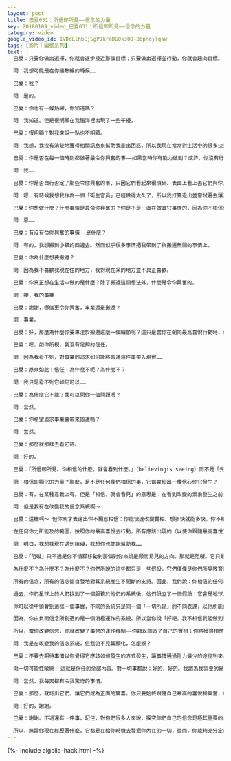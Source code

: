 ```yaml
---
layout: post
title: 巴夏031：所信即所見——信念的力量
key: 20180109_video_巴夏031：所信即所見——信念的力量
category: video
google_video_id: 1VDdLlhbCjSgPJkraDG0k30Q-B6pndjlqaw
tags: [影片｜編號系列]
text: |
  巴夏：只要你做出選擇，你就會逐步接近那個目標；只要做出選擇並行動，你就會趨向目標。

  問：我想可能是在你接熱線的時候……

  巴夏：我？

  問：是的。

  巴夏：你也有一條熱線，你知道嗎？

  問：我知道。但是很明顯在我腦海裡出現了一些干擾。

  巴夏：很明顯？對我來說一點也不明顯。

  問：我想，我沒有清楚地獲得相關訊息來幫助我走出困惑，所以我現在常常對生活中的很多抉擇和情況感到困惑，我似乎沒有方向感。

  巴夏：你是否在每一個時刻都做著最令你興奮的事——如果當時你有能力做到？或許，你沒有行動、而是在等待一些更好的情況到來？

  問：我……

  巴夏：你是否自行否定了那些令你興奮的事，只因它們看起來很瑣碎、表面上看上去它們與你真正想做的事無關？

  問：嗯，有時候我想我作為一個「衛生官員」已經做得太久了，所以我打算退出並嘗試著去讓其它新的機會進入……

  巴夏：你想做什麼？什麼事情是最令你興奮的？你是不是一直在做其它事情的，因為你不相信你能做那件最令你興奮的事？你感覺你不得不忙碌於工作，為了使你達到一個能隨心所欲的做令你興奮的事情的那個點，對嗎？

  問：恩……

  巴夏：有沒有令你興奮的事情——是什麼？

  問：有的，我想搬到小鎮的西邊去。然而似乎很多事情把我帶到了與搬遷無關的事情上。

  巴夏：你為什麼想要搬遷？

  問：因為我不喜歡我現在住的地方，我對現在呆的地方並不真正喜歡。

  巴夏：你真正想在生活中做的是什麼？除了搬遷這個想法外，什麼是令你興奮的。

  問：噢，我的事業

  巴夏：謝謝，哪個更令你興奮，事業還是搬遷？

  問：事業。

  巴夏：好，那麼為什麼你要專注於搬遷這麼一個細節呢？這只是當你在朝向最高喜悅行動時，就會自動就位的其中一項。

  巴夏：嗯，如你所視，我沒有足夠的信任。

  問：因為我看不到，對事業的追求如何能將搬遷這件事帶入現實……

  巴夏：原來如此！信任！為什麼不呢？為什麼不？

  問：我只是看不到它如何可以……

  巴夏：為什麼它不能？我可以問你一個問題嗎？

  問：當然。

  巴夏：你希望追求事業會帶來搬遷嗎？

  問：當然。

  巴夏：那麼就那樣去看它待。

  問：好的。

  巴夏：「所信即所見。你相信的什麼，就會看到什麼。」（believingis seeing）而不是「先要看到，才去相信」。在你看到它實現之前你必須先相信它。只要你相信，你就會看見，我保證！

  問：相信即顯化的力量？那麼，是不是任何我們相信的事，它都會給出一種信心使它發生？

  巴夏：有，在某種意義上有。但是「相信，就會看見」的意思是：在看到改變的景象發生之前，你必須先邁出第一步。否則，如果你不去行動，很明顯什麼改變都不會發生，你將會停留在「你以前一直呆在的那個地方」，直到你邁出第一步為止。

  問：但是我有在改變我的信念系統啊～

  巴夏：這樣啊～ 但你剛才表達出你不願意相信：你能快速改變實相、想多快就能多快。你不相信，或者說你不願意相信：「如果你只是按照你的最高喜悅興奮去行動，你所需的所有要件都會自動到來、服務於此，並允許你繼續去做下一個最令你興奮的事。」而如果做你最興奮之事需要你處在一個新的、更愉快的環境，那麼，這個環境會被自動吸引到你的生活中來，否則你沒法去實踐你的最高喜悅，而那種事是不會發生的。

  在任何你力所能及的範圍，按照你的最高喜悅去行動，所有應該出現的（以使你跟隨最高喜悅）的情形、環境、人際關係中的構件都會被吸引過來。那時你所要做的就是：當它們到來時，充分應用它們。因為當它們到來時你會認出它們。這不會是一個困難的決定。明白嗎？

  問：明白，我想我現在遇到阻礙，我想你也許能幫助我……

  巴夏：「阻礙」只不過是你不情願移動到那個對你來說是顯而易見的方向。那就是阻礙。它只是缺乏信任。僅此而已。你們從來沒有人真正受到過阻礙。它僅僅是不願去相信——你真的知道你需要知道的一切。一切都簡單明了，但你們卻更願意使它複雜化，你們想：我肯定遺漏掉些什麼，它不可能那麼容易，它不可能那麼簡單，它不可能會起作用，我不能盲目聽信，事情看起來不一致，看起來彼此沒有關聯性，我不可能做著這件事，另一個把我希望的事就會出現……

  為什麼不？為什麼不？為什麼不？你們所說的這些都只是一些假設。它們僅僅是你們所受教育讓你們形成的信念，除此之外沒有更多支持其成立的基本事實或牢固根基。你可以決定：你願意去相信哪種實相創造體系。你所相信的，它就會對你起作用。

  所有的信念，所有的信念都自發地對其系統產生不間斷的支持。因此，我們說：你相信的任何事，都是真的、都會起作用。很簡單。

  過去，你們星球上的人們找到了一個服務於他們的系統後，他們設立了一個假設：它會是地球上唯一可行的系統。然後他們就完全忘掉了在這之前曾有另外一個系統同樣很好地服務於他們。要意識到：所有的系統都有效——只要你相信它。

  你可以從中領會到這樣一個事實，不同的系統只是同一個「一切所是」的不同表達，以他所能的一切方式進行自我顯化。所以，當你不斷地下定義、來定義你所願的系統，並相信它將和其它你所創造的系統一樣有效，並以這種態度去行事時，它就會像其它任何系統一樣有效地服務於你。你沒有必要問：「其它系統會不會對我有效？」當然，它們都有效（只要你相信它）。

  因為，你由負面信念所創造的是一個消極運作的系統。所以當你說「好吧，我不相信我能做到這」或者「我相信這不會發生」，你得到的就是「不能」和「不發生」。不能以相應的方式運作的事物就不會發生，它的運作一開始就完全百分百地反映著你最強烈相信的事情。

  所以，當你改變信念，你就改變了事物的運作機制——你藉以創造了自己的實相；你將獲得相應的結果。我保證。這就是一個信不信任的問題，但是如果你知道它就是一個信任的問題，卻只在口頭上相信，行動上去並不依照它，那麼它就只是一種藉口。因為如果你知道你是出於習慣，它就不再是一個習慣使然（不再是一個無意識行為）。它只是一個藉口。明白嗎？

  問：我是在改變我的信念系統，但我仍不見其顯化，怎麼辦？

  巴夏：不要去期待事情以你覺得它應該如何發生的方式發生，讓事情通過阻力最少的途徑到來。因為你不具有能力來分析和理解所有可能發生的方式。當你專注於你認為它應該到來的方式時，你已經關閉了其它所有可能使它更快到來的機會之門。明白嗎？

  向一切可能性敞開——這就是信任的全部內容。對一切事都說：好的，好的。我認為我需要的是這個，不過，另一個是真實令我興奮的，如果我以自己所能的任何方法或形式，真正按照我的最高喜悅去行動，我將信任：我真正所需的一切都能在我繼續跟隨最高喜悅的過程中自動到來並彰顯它們自己。當它們出現時，我會毫不猶豫地照此行動，即使它們不是我原本期待的。難到你不想要生活中出現驚奇嗎？

  問：當然，我每天都有令我驚奇的事情。

  巴夏：那麼，就認出它們，讓它們成為正面的驚喜。你只要始終跟隨自己最高的喜悅和興奮，所有的要素將會自行就位，以允許你繼續朝這個方向前進。這是一個簡單的事物運行機制。但是你要在看到它實現之前完全的信任它、並照此行動，它會真的發生作用，我保證！不會有意外情況，包括你在內。

  問：好的，謝謝。

  巴夏：謝謝。不過還有一件事，記住，對你們很多人來說，探究你們自己的信念是極其重要的。通過你們所創造的現實境遇，來探觸到（創造了這個境遇的）自己的信念。允許自己明白：無論你是否相信發生在你身上的事是恰當的，事情都會改變，因為很多東西都處於你自我的無意識和潛意識中。你在自我的無意識和潛意識中創造了這些東西。

  所以，無論你現在經歷著什麼，它都是在給你時機去發掘你內在的一切，從而，你能夠充分定義你所做的事情而不受其他任何束縛。這樣，當你不喜歡它時，你將具有充分的能力重新定義它並做出改變，選擇你真正更喜歡的現實體驗。
---
```


{%- include algolia-hack.html -%}
